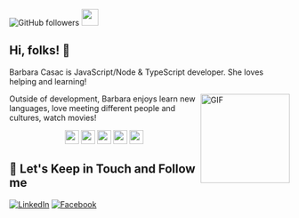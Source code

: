 
![GitHub followers](https://img.shields.io/github/followers/bahcasac?style=social)
<a href="https://www.linkedin.com/in/barbaracasac/"><img height="30" src="https://github.com/stephenajulu/WaylonWalker/blob/main/icon/linkedin.png?raw=true"></a>


## Hi, folks! 👋

Barbara Casac is JavaScript/Node & TypeScript developer. She loves helping and learning!

<img align="right" alt="GIF" height="160px" src="https://media.giphy.com/media/ny7UCd6JETnmE/giphy.gif" />


Outside of development, Barbara enjoys learn new languages, love meeting different people and cultures, watch movies! 


<p align="center">

<img src="https://img.shields.io/badge/javascript-%23F7DF1E.svg?&style=for-the-badge&logo=javascript&logoColor=black" height="25"/>
<img src="https://img.shields.io/badge/typescript%20-%23007ACC.svg?&style=for-the-badge&logo=typescript&logoColor=white" height="25"/>
<img src="https://img.shields.io/badge/node.js%20-%2343853D.svg?&style=for-the-badge&logo=node.js&logoColor=white" height="25"/>
<img src="https://img.shields.io/badge/express.js%20-%23404d59.svg?&style=for-the-badge" height="25"/>
<img src="https://img.shields.io/badge/react%20-%2320232a.svg?&style=for-the-badge&logo=react&logoColor=%2361DAFB" height="25"/>


</p>


## 🎯 Let's Keep in Touch and Follow me 

[![LinkedIn](https://img.shields.io/badge/linkedin-%230077B5.svg?&style=for-the-badge&logo=linkedin&logoColor=white)](https://www.linkedin.com/in/barbaracasac/)
[![Facebook](https://img.shields.io/badge/facebook-%231877F2.svg?&style=for-the-badge&logo=facebook&logoColor=white)](https://www.facebook.com/barbara.soares.94695)


